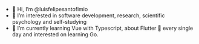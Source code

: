 - 👋 Hi, I’m @luisfelipesantofimio
- 👀 I’m interested in software development, research, scientific psychology and self-studying
- 🌱 I’m currently learning Vue with Typescript, about Flutter 💙 every single day and interested on learning Go.
